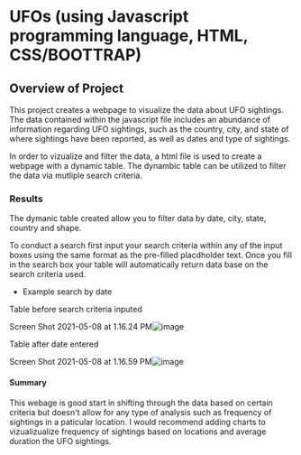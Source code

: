 # UFOs (using Javascript programming language, HTML, CSS/BOOTTRAP)

## Overview of Project

This project creates a webpage to visualize the data about UFO sightings. The data contained within the javascript file includes an abundance of information regarding UFO sightings, such as the country, city, and state of where sightings have been reported, as well as dates and type of sightings.

In order to vizualize and filter the data, a html file is used to create a webpage with a dynamic table. The dynambic table  can be utilized to filter the data via mutliple search criteria.

### Results

The dymanic table created allow you to filter data by date, city, state, country and shape.

To conduct a search first input your search criteria within any of the input boxes using the same format as the pre-filled placdholder text. Once you fill in the search box your table will automatically return data base on the search criteria used. 

* Example search by date

Table before search criteria inputed

Screen Shot 2021-05-08 at 1.16.24 PM![image](https://user-images.githubusercontent.com/78943308/117549774-46dd4580-b00a-11eb-865c-36701f15f979.png)


Table after date entered

Screen Shot 2021-05-08 at 1.16.59 PM![image](https://user-images.githubusercontent.com/78943308/117549745-12698980-b00a-11eb-8d17-ded6870e370a.png)


#### Summary

This webage is good start in shifting through the data based  on certain criteria but doesn't allow for any type of analysis such as frequency of sightings in a paticular location. I would recommend adding charts to vizualizualize frequency of sightings based on locations and average duration the UFO sightings.
